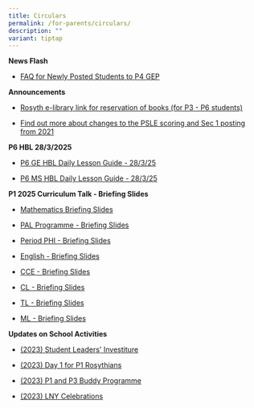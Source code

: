 ```yaml
---
title: Circulars
permalink: /for-parents/circulars/
description: ""
variant: tiptap
---
```

<p></p>
<p><strong>News Flash</strong>
</p>
<ul data-tight="true" class="tight">
<li>
<p><a href="/files/PostingFlowchart_FAQ_(for_parents)%20(1).pdf" rel="noopener noreferrer nofollow" target="_blank">FAQ for Newly Posted Students to P4 GEP</a>
</p>
</li>
</ul>
<p></p>
<p><strong>Announcements</strong>
</p>
<ul data-tight="true" class="tight">
<li>
<p><a href="https://schoolibrary.moe.edu.sg/rosyth/cgi-bin/spydus.exe/MSGTRN/WPAC/HOME" rel="noopener noreferrer nofollow" target="_blank">Rosyth e-library link for reservation of books (for P3 - P6 students)</a>
</p>
</li>
<li>
<p><a href="https://www.moe.gov.sg/page%20not%20found?item=%2fmicrosites%2fpsle%2f&amp;user=extranet%5cAnonymous&amp;site=moe-website" rel="noopener noreferrer nofollow" target="_blank">Find out more about changes to the PSLE scoring and Sec 1 posting from 2021</a>
</p>
</li>
</ul>
<p></p>
<p><strong>P6 HBL 28/3/2025</strong>
</p>
<ul data-tight="true" class="tight">
<li>
<p><a href="/files/2025 P6 HBL 28 Mar 2025/28_Mar_P6_GE_Daily_Lesson_Guide.pdf" rel="noopener nofollow" target="_blank">P6 GE HBL Daily Lesson Guide - 28/3/25</a>
</p>
</li>
<li>
<p><a href="/files/2025 P6 HBL 28 Mar 2025/28_Mar_P6_MS_Daily_Lesson_Guide.pdf" rel="noopener nofollow" target="_blank">P6 MS HBL Daily Lesson Guide - 28/3/25</a>
</p>
</li>
</ul>
<p></p>
<p><strong>P1 2025 Curriculum Talk - Briefing Slides</strong>
</p>
<ul data-tight="true" class="tight">
<li>
<p><a href="/files/2025 P1/P1_Mathematics_Sharing_slides__Jan_2025.pdf" rel="noopener nofollow" target="_blank">Mathematics Briefing Slides</a>
</p>
</li>
<li>
<p><a href="/files/2025 P1/PAL_Rosyth___Briefing_for_Parents_2025.pdf" rel="noopener nofollow" target="_blank">PAL Programme - Briefing Slides</a>
</p>
</li>
<li>
<p><a href="/files/2025 P1/P1_Period_PHI_Sharing_Slides_2_Jan_2025.pdf" rel="noopener nofollow" target="_blank">Period PHI - Briefing Slides</a>
</p>
</li>
<li>
<p><a href="/files/2025 P1/P1_English_Sharing_Slides_2_Jan_2025.pdf" rel="noopener nofollow" target="_blank">English - Briefing Slides</a>
</p>
</li>
<li>
<p><a href="/files/2025 P1/P1_CCE_Comm_Package_for_Parents_2_Jan_2025.pdf" rel="noopener nofollow" target="_blank">CCE - Briefing Slides</a>
</p>
</li>
<li>
<p><a href="/files/2025 P1/P1_CL_Sharing_Slides_2_Jan_2025.pdf" rel="noopener nofollow" target="_blank">CL - Briefing Slides</a>
</p>
</li>
<li>
<p><a href="/files/2025 P1/P1_TL_Sharing_Slides_2_Jan_2025.pdf" rel="noopener nofollow" target="_blank">TL - Briefing Slides</a>
</p>
</li>
<li>
<p><a href="/files/2025 P1/P1_ML_Sharing_Slides_2_Jan_2025.pdf" rel="noopener nofollow" target="_blank">ML - Briefing Slides</a>
</p>
</li>
</ul>
<p></p>
<p><strong>Updates on School Activities</strong>
</p>
<ul data-tight="true" class="tight">
<li>
<p><a href="/files/investiture.pdf" rel="noopener noreferrer nofollow" target="_blank">(2023) Student Leaders' Investiture</a>
</p>
</li>
<li>
<p><a href="/files/Day1P1.pdf" rel="noopener noreferrer nofollow" target="_blank">(2023) Day 1 for P1 Rosythians</a>
</p>
</li>
<li>
<p><a href="/files/P1P3Buddy.pdf" rel="noopener noreferrer nofollow" target="_blank">(2023) P1 and P3 Buddy Programme</a>
</p>
</li>
<li>
<p><a href="/files/LNYCelebrations.pdf" rel="noopener noreferrer nofollow" target="_blank">(2023) LNY Celebrations</a>
</p>
<p></p>
</li>
</ul>
<p></p>